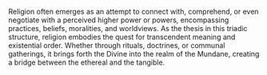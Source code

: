 
Religion often emerges as an attempt to connect with, comprehend, or even negotiate with a perceived higher power or powers, encompassing practices, beliefs, moralities, and worldviews. As the thesis in this triadic structure, religion embodies the quest for transcendent meaning and existential order. Whether through rituals, doctrines, or communal gatherings, it brings forth the Divine into the realm of the Mundane, creating a bridge between the ethereal and the tangible.

